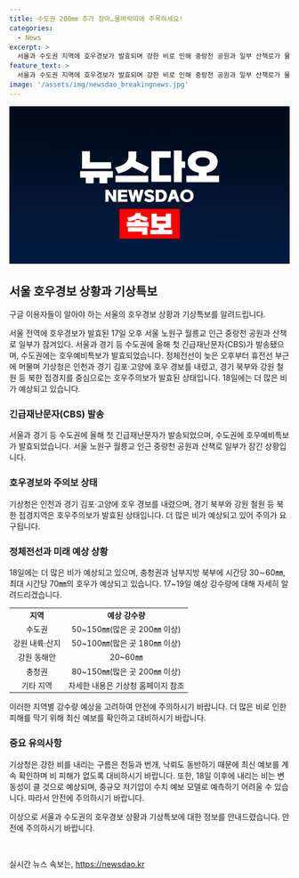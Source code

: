 ```yaml
---
title: 수도권 200㎜ 추가 장마…물벼락띠에 주목하세요!
categories:
  - News
excerpt: >
  서울과 수도권 지역에 호우경보가 발효되며 강한 비로 인해 중랑천 공원과 일부 산책로가 물에 잠겼다. 이로 인해 올해 첫 긴급재난문자가 발송되었고, 더 많은 강우가 예상되어 정체전선 주변 지역에는 호우 경보와 주의보가 발령되었다. 중규모 저기압의 지속적인 발달으로 강우 예보의 변동성이 크며, 기상청은 대비를 당부하고 있다. 오늘 밤과 내일 새벽에도 수도권과 충북 북부에 강한 강우가 예상되고, 각종 피해에 대비해야 한다.
feature_text: >
  서울과 수도권 지역에 호우경보가 발효되며 강한 비로 인해 중랑천 공원과 일부 산책로가 물에 잠겼다. 이로 인해 올해 첫 긴급재난문자가 발송되었고, 더 많은 강우가 예상되어 정체전선 주변 지역에는 호우 경보와 주의보가 발령되었다. 중규모 저기압의 지속적인 발달으로 강우 예보의 변동성이 크며, 기상청은 대비를 당부하고 있다. 오늘 밤과 내일 새벽에도 수도권과 충북 북부에 강한 강우가 예상되고, 각종 피해에 대비해야 한다.
image: '/assets/img/newsdao_breakingnews.jpg'
---
```


<p><img src="/assets/img/newsdao_breakingnews.jpg" alt="bookingtag 속보" /></p>

<h2 data-ke-size="size26">서울 호우경보 상황과 기상특보</h2>

<p>구글 이용자들이 알아야 하는 서울의 호우경보 상황과 기상특보를 알려드립니다.</p>

<p data-ke-size="size16">서울 전역에 호우경보가 발효된 17일 오후 서울 노원구 월릉교 인근 중랑천 공원과 산책로 일부가 잠겨있다. 서울과 경기 등 수도권에 올해 첫 긴급재난문자(CBS)가 발송됐으며, 수도권에는 호우예비특보가 발효되었습니다. 정체전선이 늦은 오후부터 휴전선 부근에 머물며 기상청은 인천과 경기 김포·고양에 호우 경보를 내렸고, 경기 북부와 강원 철원 등 북한 접경지를 중심으로는 호우주의보가 발효된 상태입니다. 18일에는 더 많은 비가 예상되고 있습니다.</p>

<h3 data-ke-size="size24">긴급재난문자(CBS) 발송</h3>

<p>서울과 경기 등 수도권에 올해 첫 긴급재난문자가 발송되었으며, 수도권에 호우예비특보가 발효되었습니다. 서울 노원구 월릉교 인근 중랑천 공원과 산책로 일부가 잠긴 상황입니다.</p>

<h3 data-ke-size="size24">호우경보와 주의보 상태</h3>

<p>기상청은 인천과 경기 김포·고양에 호우 경보를 내렸으며, 경기 북부와 강원 철원 등 북한 접경지역은 호우주의보가 발효된 상태입니다. 더 많은 비가 예상되고 있어 주의가 요구됩니다.</p>

<h3 data-ke-size="size24">정체전선과 미래 예상 상황</h3>

<p>18일에는 더 많은 비가 예상되고 있으며, 충청권과 남부지방 북부에 시간당 30∼60㎜, 최대 시간당 70㎜의 호우가 예상되고 있습니다. 17~19일 예상 강수량에 대해 자세히 알려드리겠습니다.</p>

<table>
    <tr>
        <td style="text-align: center; height: 17px;"><b>지역</b></td>
        <td style="text-align: center; height: 17px;"><b>예상 강수량</b></td>
    </tr>
    <tr>
        <td style="text-align: center; height: 17px;">수도권</td>
        <td style="text-align: center; height: 17px;">50~150㎜(많은 곳 200㎜ 이상)</td>
    </tr>
    <tr>
        <td style="text-align: center; height: 17px;">강원 내륙·산지</td>
        <td style="text-align: center; height: 17px;">50~100㎜(많은 곳 180㎜ 이상)</td>
    </tr>
    <tr>
        <td style="text-align: center; height: 17px;">강원 동해안</td>
        <td style="text-align: center; height: 17px;">20~60㎜</td>
    </tr>
    <tr>
        <td style="text-align: center; height: 17px;">충청권</td>
        <td style="text-align: center; height: 17px;">80~150㎜(많은 곳 200㎜ 이상)</td>
    </tr>
    <tr>
        <td style="text-align: center; height: 17px;">기타 지역</td>
        <td style="text-align: center; height: 17px;">자세한 내용은 기상청 홈페이지 참조</td>
    </tr>
</table>

<p data-ke-size="size16">이러한 지역별 강수량 예상을 고려하여 안전에 주의하시기 바랍니다. 더 많은 비로 인한 피해를 막기 위해 최신 예보를 확인하고 대비하시기 바랍니다.</p>

<h3 data-ke-size="size24">중요 유의사항</h3>

<p>기상청은 강한 비를 내리는 구름은 천둥과 번개, 낙뢰도 동반하기 때문에 최신 예보를 계속 확인하며 비 피해가 없도록 대비하시기 바랍니다. 또한, 18일 이후에 내리는 비는 변동성이 클 것으로 예상되며, 중규모 저기압이 수치 예보 모델로 예측하기 어려울 수 있습니다. 따라서 안전에 주의하시기 바랍니다.</p>

<p>이상으로 서울과 수도권의 호우경보 상황과 기상특보에 대한 정보를 안내드렸습니다. 안전에 주의하시기 바랍니다.</p>

<p data-ke-size="size16">&nbsp;</p>
실시간 뉴스 속보는, <a href="https://newsdao.kr" rel="dofollow">https://newsdao.kr</a>


